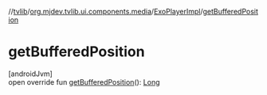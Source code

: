//[tvlib](../../../index.md)/[org.mjdev.tvlib.ui.components.media](../index.md)/[ExoPlayerImpl](index.md)/[getBufferedPosition](get-buffered-position.md)

# getBufferedPosition

[androidJvm]\
open override fun [getBufferedPosition](get-buffered-position.md)(): [Long](https://kotlinlang.org/api/latest/jvm/stdlib/kotlin/-long/index.html)
